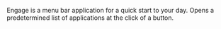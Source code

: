 Engage is a menu bar application for a quick start to your day. Opens a predetermined list of  applications at the click of a button. 